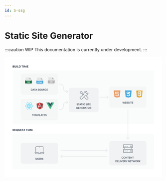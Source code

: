 ```yaml
---
id: S-ssg
---
```


# Static Site Generator

:::caution WIP
This documentation is currently under development.
:::

![](../../../static/img/concepts/static-site-generator.png)